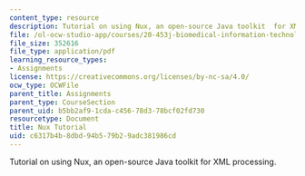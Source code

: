 ```yaml
---
content_type: resource
description: Tutorial on using Nux, an open-source Java toolkit  for XML processing.
file: /ol-ocw-studio-app/courses/20-453j-biomedical-information-technology-fall-2008/c6317b4b8dbd94b579b29adc381986cd_nux_tutorial.pdf
file_size: 352616
file_type: application/pdf
learning_resource_types:
- Assignments
license: https://creativecommons.org/licenses/by-nc-sa/4.0/
ocw_type: OCWFile
parent_title: Assignments
parent_type: CourseSection
parent_uid: b5bb2af9-1cda-c456-78d3-78bcf02fd730
resourcetype: Document
title: Nux Tutorial
uid: c6317b4b-8dbd-94b5-79b2-9adc381986cd
---
```

Tutorial on using Nux, an open-source Java toolkit  for XML processing.